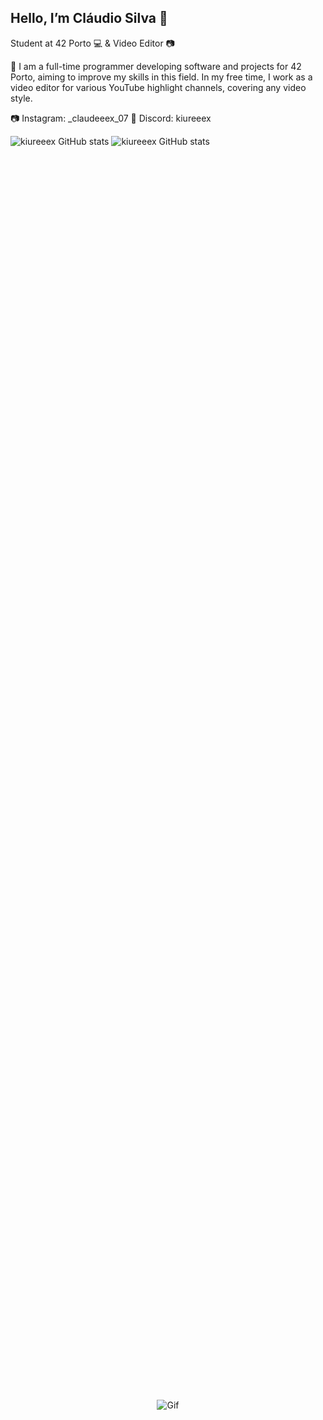 ## Hello, I’m Cláudio Silva 👋

Student at 42 Porto 💻 & Video Editor 📷

🪼 I am a full-time programmer developing software and projects for 42 Porto, aiming to improve my skills in this field. In my free time, I work as a video editor for various YouTube highlight channels, covering any video style.

📷 Instagram: _claudeeex_07
💭 Discord: kiureeex

![kiureeex GitHub stats](https://github-readme-stats.vercel.app/api?username=kiureeex&theme=blue-green)
![kiureeex GitHub stats](https://github-readme-stats.vercel.app/api/top-langs/?username=kiureeex&theme=blue-green)

<div style="display: flex; justify-content: center; align-items: center; height: 100vh;">
  <img src="https://media0.giphy.com/media/Y8bAdBxtKREVcuDNyH/giphy.gif?cid=6c09b9525k0b5y11lusx8b6olnt8vamra7enzplfuhy2mkdm&ep=v1_stickers_search&rid=giphy.gif&ct=s" alt="Gif">
</div>
